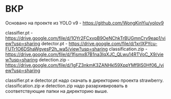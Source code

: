 # ВКР

Основано на проекте из YOLO v9 - https://github.com/WongKinYiu/yolov9

classifier.pt - https://drive.google.com/file/d/1OYr2FCxvpB9OeNChkTrBUGmnCrv9eap1/view?usp=sharing
detector.pt - https://drive.google.com/file/d/1xrIXPYcu-FUTr1O6DShaWgvesP2h_wa5/view?usp=sharing
classification.zip - https://drive.google.com/file/d/1fjsmx87B1na3IqXJC_QLwu14RTVoC_X9/view?usp=sharing
detection.zip - https://drive.google.com/file/d/1gFZ3nkmK3ZANHkl59XppYMf9IS0Hf06_/view?usp=sharing

classifier.pt и detector.pt надо скачать в директорию проекта strawberry.
classification.zip и detection.zip надо разархивировать в соответствующие папки на директорию выше.
